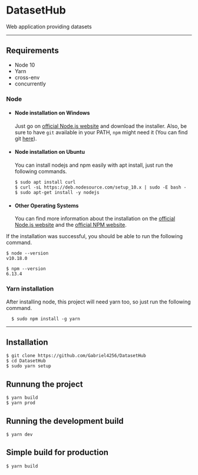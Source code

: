 # DatasetHub

Web application providing datasets

---
## Requirements
* Node 10
* Yarn
* cross-env
* concurrently

### Node
- #### Node installation on Windows

  Just go on [official Node.js website](https://nodejs.org/) and download the installer.
Also, be sure to have `git` available in your PATH, `npm` might need it (You can find git [here](https://git-scm.com/)).

- #### Node installation on Ubuntu

  You can install nodejs and npm easily with apt install, just run the following commands.

      $ sudo apt install curl
      $ curl -sL https://deb.nodesource.com/setup_10.x | sudo -E bash -
      $ sudo apt-get install -y nodejs

- #### Other Operating Systems
  You can find more information about the installation on the [official Node.js website](https://nodejs.org/) and the [official NPM website](https://npmjs.org/).

If the installation was successful, you should be able to run the following command.

    $ node --version
    v10.18.0

    $ npm --version
    6.13.4

###
### Yarn installation
  After installing node, this project will need yarn too, so just run the following command.

      $ sudo npm install -g yarn

---

## Installation

    $ git clone https://github.com/Gabriel4256/DatasetHub
    $ cd DatasetHub
    $ sudo yarn setup

## Runnung the project
    $ yarn build
    $ yarn prod

## Running the development build

    $ yarn dev

## Simple build for production

    $ yarn build
    
